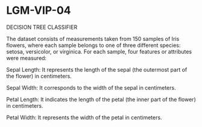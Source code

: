 # LGM-VIP-04
DECISION TREE CLASSIFIER

The dataset consists of measurements taken from 150 samples of Iris flowers, where each sample belongs to one of three different species: setosa, versicolor, or virginica. For each sample, four features or attributes were measured:

Sepal Length: It represents the length of the sepal (the outermost part of the flower) in centimeters.

Sepal Width: It corresponds to the width of the sepal in centimeters.

Petal Length: It indicates the length of the petal (the inner part of the flower) in centimeters.

Petal Width: It represents the width of the petal in centimeters.
